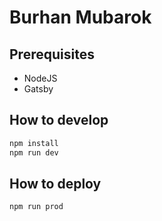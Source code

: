 # Burhan Mubarok

## Prerequisites

- NodeJS
- Gatsby

## How to develop

```sh
npm install
npm run dev
```

## How to deploy

```sh
npm run prod
```